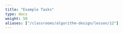 ```yaml
---
title: "Example Tasks"
type: docs
weight: 50
aliases: ["/classrooms/algorithm-design/lesson/12"]
---
```

